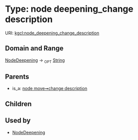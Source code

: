 
# Type: node deepening_change description




URI: [kgcl:node_deepening_change_description](http://w3id.org/kgclnode_deepening_change_description)


## Domain and Range

[NodeDeepening](NodeDeepening.md) ->  <sub>OPT</sub> [String](types/String.md)

## Parents

 *  is_a: [node move➞change description](node_move_change_description.md)

## Children


## Used by

 * [NodeDeepening](NodeDeepening.md)

